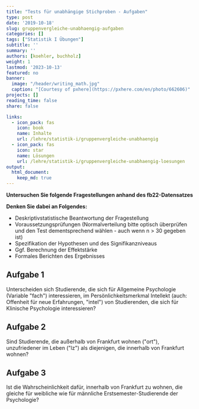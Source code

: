 ```yaml
---
title: "Tests für unabhängige Stichproben - Aufgaben" 
type: post
date: '2019-10-18' 
slug: gruppenvergleiche-unabhaengig-aufgaben
categories: [] 
tags: ["Statistik I Übungen"] 
subtitle: ''
summary: '' 
authors: [koehler, buchholz]
weight: 1
lastmod: '2023-10-13'
featured: no
banner:
  image: "/header/writing_math.jpg"
  caption: "[Courtesy of pxhere](https://pxhere.com/en/photo/662606)"
projects: []
reading_time: false
share: false

links:
  - icon_pack: fas
    icon: book
    name: Inhalte
    url: /lehre/statistik-i/gruppenvergleiche-unabhaengig
  - icon_pack: fas
    icon: star
    name: Lösungen
    url: /lehre/statistik-i/gruppenvergleiche-unabhaengig-loesungen
output:
  html_document:
    keep_md: true
---
```






**Untersuchen Sie folgende Fragestellungen anhand des fb22-Datensatzes**

**Denken Sie dabei an Folgendes:**

*	Deskriptivstatistische Beantwortung der Fragestellung  
*	Voraussetzungsprüfungen (Normalverteilung bitte optisch überprüfen und den Test dementsprechend wählen - auch wenn n > 30 gegeben ist)  
*	Spezifikation der Hypothesen und des Signifikanzniveaus  
*	Ggf. Berechnung der Effektstärke  
*	Formales Berichten des Ergebnisses    

## Aufgabe 1
Unterscheiden sich Studierende, die sich für Allgemeine Psychologie (Variable "fach") interessieren, im Persönlichkeitsmerkmal Intellekt (auch: Offenheit für neue Erfahrungen, "intel") von Studierenden, die sich für Klinische Psychologie interessieren?  

## Aufgabe 2
Sind Studierende, die außerhalb von Frankfurt wohnen ("ort"), unzufriedener im Leben ("lz") als diejenigen, die innerhalb von Frankfurt wohnen?  

## Aufgabe 3
Ist die Wahrscheinlichkeit dafür, innerhalb von Frankfurt zu wohnen, die gleiche für weibliche wie für männliche Erstsemester-Studierende der Psychologie?

